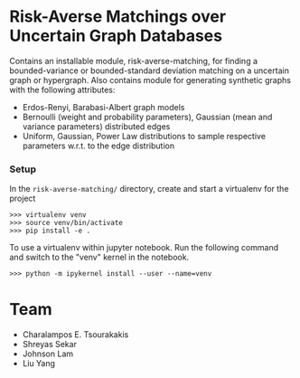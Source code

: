 # Risk-Averse Matchings over Uncertain Graph Databases 

Contains an installable module, risk-averse-matching, for finding a bounded-variance or bounded-standard deviation matching on a uncertain graph or hypergraph. Also contains module for generating synthetic graphs with the following attributes:
- Erdos-Renyi, Barabasi-Albert graph models 
- Bernoulli (weight and probability parameters), Gaussian (mean and variance parameters) distributed edges
- Uniform, Gaussian, Power Law distributions to sample respective parameters w.r.t. to the edge distribution 

### Setup 

In the `risk-averse-matching/` directory, create and start a virtualenv for the project 
```shell
>>> virtualenv venv
>>> source venv/bin/activate
>>> pip install -e . 
```
To use a virtualenv within jupyter notebook. Run the following command and switch to the "venv" kernel in the notebook. 
```shell 
>>> python -m ipykernel install --user --name=venv
```

# Team 

- Charalampos E. Tsourakakis 
- Shreyas Sekar 
- Johnson Lam 
- Liu Yang 
